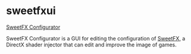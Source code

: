 sweetfxui
=========

[SweetFX Configurator](http://sweetfx.thelazy.net/)

SweetFX Configurator is a GUI for editing the configuration of [SweetFX](http://forums.guru3d.com/showthread.php?t=368880), a DirectX shader injector that can edit and improve the image of games.

